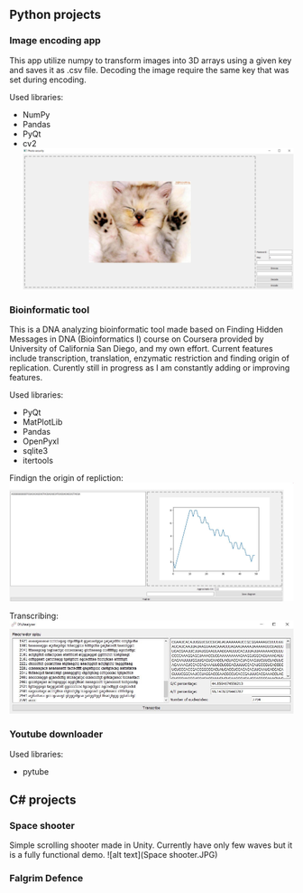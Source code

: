 ## Python projects
### Image encoding app
  This app utilize numpy to transform images into 3D arrays using a given key and saves it as .csv file. Decoding the image require the same key that was set during encoding. 

Used libraries:
* NumPy
* Pandas
* PyQt
* cv2 
![alt text](Capture.PNG)

### Bioinformatic tool
  This is a DNA analyzing bioinformatic tool made based on Finding Hidden Messages in DNA (Bioinformatics I) course on Coursera provided by University of California San Diego, and my own effort. Current features include transcription, translation, enzymatic restriction and finding origin of replication. Curently still in progress as I am constantly adding or improving features.

Used libraries: 
* PyQt
* MatPlotLib
* Pandas
* OpenPyxl
* sqlite3
* itertools

Findign the origin of repliction:
![alt text](Ori.JPG)

Transcribing:
![alt text](Transcribe.JPG)
 
### Youtube downloader

Used libraries: 
* pytube

## C# projects
### Space shooter
Simple scrolling shooter made in Unity. Currently have only few waves but it is a fully functional demo.
![alt text](Space shooter.JPG)

### Falgrim Defence
